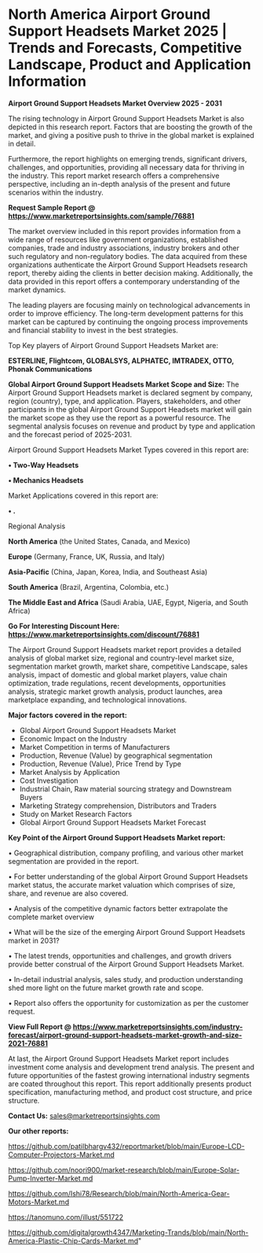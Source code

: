 # North America Airport Ground Support Headsets Market 2025 | Trends and Forecasts, Competitive Landscape, Product and Application Information

<Strong> Airport Ground Support Headsets Market Overview 2025 - 2031</strong>

The rising technology in Airport Ground Support Headsets Market is also depicted in this research report. Factors that are boosting the growth of the market, and giving a positive push to thrive in the global market is explained in detail.

Furthermore, the report highlights on emerging trends, significant drivers, challenges, and opportunities, providing all necessary data for thriving in the industry. This report market research offers a comprehensive perspective, including an in-depth analysis of the present and future scenarios within the industry.

<strong>Request Sample Report @ <a href=https://www.marketreportsinsights.com/sample/76881>https://www.marketreportsinsights.com/sample/76881</a></strong>

The market overview included in this report provides information from a wide range of resources like government organizations, established companies, trade and industry associations, industry brokers and other such regulatory and non-regulatory bodies. The data acquired from these organizations authenticate the Airport Ground Support Headsets research report, thereby aiding the clients in better decision making. Additionally, the data provided in this report offers a contemporary understanding of the market dynamics.

The leading players are focusing mainly on technological advancements in order to improve efficiency. The long-term development patterns for this market can be captured by continuing the ongoing process improvements and financial stability to invest in the best strategies.

Top Key players of Airport Ground Support Headsets Market are:

<strong>ESTERLINE, Flightcom, GLOBALSYS, ALPHATEC, IMTRADEX, OTTO, Phonak Communications</strong>

<strong><b>Global Airport Ground Support Headsets Market Scope and Size:</b></strong>
The Airport Ground Support Headsets market is declared segment by company, region (country), type, and application. Players, stakeholders, and other participants in the global Airport Ground Support Headsets market will gain the market scope as they use the report as a powerful resource. The segmental analysis focuses on revenue and product by type and application and the forecast period of 2025-2031.

Airport Ground Support Headsets Market Types covered in this report are:

<strong>• Two-Way Headsets

• Mechanics Headsets</strong>

Market Applications covered in this report are:

<strong>• .</strong> 

Regional Analysis

<strong>North America</strong> (the United States, Canada, and Mexico)

<strong>Europe</strong> (Germany, France, UK, Russia, and Italy)

<strong>Asia-Pacific</strong> (China, Japan, Korea, India, and Southeast Asia)

<strong>South America</strong> (Brazil, Argentina, Colombia, etc.)

<strong>The Middle East and Africa</strong> (Saudi Arabia, UAE, Egypt, Nigeria, and South Africa)

<strong>Go For Interesting Discount Here: <a href=https://www.marketreportsinsights.com/discount/76881>https://www.marketreportsinsights.com/discount/76881</a></strong>

The Airport Ground Support Headsets market report provides a detailed analysis of global market size, regional and country-level market size, segmentation market growth, market share, competitive Landscape, sales analysis, impact of domestic and global market players, value chain optimization, trade regulations, recent developments, opportunities analysis, strategic market growth analysis, product launches, area marketplace expanding, and technological innovations.

<strong><b>Major factors covered in the report:</b></strong>
<ul>
  <li>Global Airport Ground Support Headsets Market </li>
  <li>Economic Impact on the Industry</li>
  <li>Market Competition in terms of Manufacturers</li>
  <li>Production, Revenue (Value) by geographical segmentation</li>
  <li>Production, Revenue (Value), Price Trend by Type</li>
  <li>Market Analysis by Application</li>
  <li>Cost Investigation</li>
  <li>Industrial Chain, Raw material sourcing strategy and Downstream Buyers</li>
  <li>Marketing Strategy comprehension, Distributors and Traders</li>
  <li>Study on Market Research Factors</li>
  <li>Global Airport Ground Support Headsets Market Forecast</li>
</ul>

<strong><b>Key Point of the Airport Ground Support Headsets Market report:</b></strong>

• Geographical distribution, company profiling, and various other market segmentation are provided in the report.

• For better understanding of the global Airport Ground Support Headsets market status, the accurate market valuation which comprises of size, share, and revenue are also covered.

• Analysis of the competitive dynamic factors better extrapolate the complete market overview

• What will be the size of the emerging Airport Ground Support Headsets market in 2031?

• The latest trends, opportunities and challenges, and growth drivers provide better construal of the Airport Ground Support Headsets Market.

• In-detail industrial analysis, sales study, and production understanding shed more light on the future market growth rate and scope.

• Report also offers the opportunity for customization as per the customer request.

<strong><b>View Full Report @ <a href=https://www.marketreportsinsights.com/industry-forecast/airport-ground-support-headsets-market-growth-and-size-2021-76881>https://www.marketreportsinsights.com/industry-forecast/airport-ground-support-headsets-market-growth-and-size-2021-76881</a></b></strong>


At last, the Airport Ground Support Headsets Market report includes investment come analysis and development trend analysis. The present and future opportunities of the fastest growing international industry segments are coated throughout this report. This report additionally presents product specification, manufacturing method, and product cost structure, and price structure.

<strong>Contact Us:</strong>
sales@marketreportsinsights.com

<strong>Our other reports:</strong>

<a href=https://github.com/patilbhargv432/reportmarket/blob/main/Europe-LCD-Computer-Projectors-Market.md>https://github.com/patilbhargv432/reportmarket/blob/main/Europe-LCD-Computer-Projectors-Market.md</a>

<a href=https://github.com/noori900/market-research/blob/main/Europe-Solar-Pump-Inverter-Market.md>https://github.com/noori900/market-research/blob/main/Europe-Solar-Pump-Inverter-Market.md</a>

<a href=https://github.com/Ishi78/Research/blob/main/North-America-Gear-Motors-Market.md>https://github.com/Ishi78/Research/blob/main/North-America-Gear-Motors-Market.md</a>

<a href=https://tanomuno.com/illust/551722>https://tanomuno.com/illust/551722</a>

<a href=https://github.com/digitalgrowth4347/Marketing-Trands/blob/main/North-America-Plastic-Chip-Cards-Market.md>https://github.com/digitalgrowth4347/Marketing-Trands/blob/main/North-America-Plastic-Chip-Cards-Market.md</a>"
